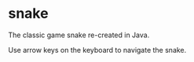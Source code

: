 # snake

The classic game snake re-created in Java.

Use arrow keys on the keyboard to navigate the snake. 
